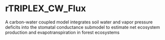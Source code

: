 # rTRIPLEX_CW_Flux
A carbon-water coupled model integrates soil water and vapor pressure deficits into the stomatal conductance submodel to estimate net ecosystem production and evapotranspiration in forest ecosystems
